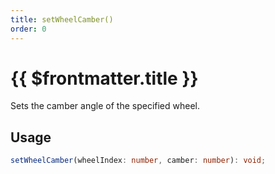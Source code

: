 ```yaml
---
title: setWheelCamber()
order: 0
---
```


# {{ $frontmatter.title }}

Sets the camber angle of the specified wheel.

## Usage

```ts
setWheelCamber(wheelIndex: number, camber: number): void;
```
